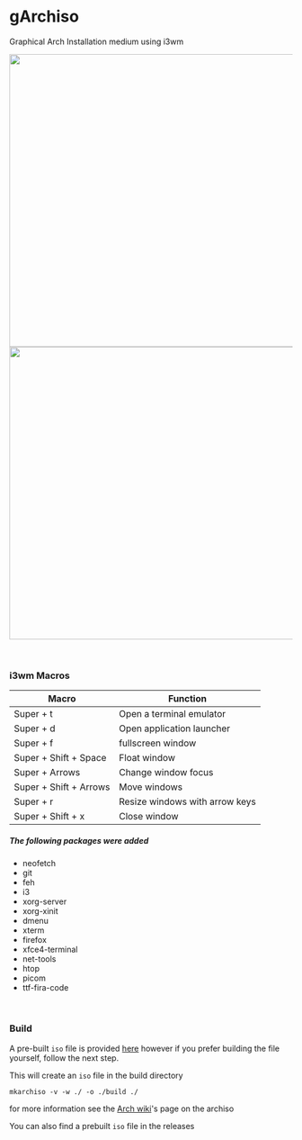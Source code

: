 # gArchiso

Graphical Arch Installation medium using i3wm
<br/>

<p align="center">
<img src="https://i.imgur.com/ufqnB40.jpg" width="520px"/>
<img src="https://i.imgur.com/toDyXXI.jpg" width="520px"/>
</p>

<br/>

### i3wm Macros

| Macro                  | Function                       |
|------------------------|--------------------------------|
| Super + t              | Open a terminal emulator       |
| Super + d              | Open application launcher      |
| Super + f              | fullscreen window              |
| Super + Shift + Space  | Float window                   |
| Super + Arrows         | Change window focus            |
| Super + Shift + Arrows | Move windows                   |
| Super + r              | Resize windows with arrow keys |
| Super + Shift + x      | Close window                   |

##### The following packages were added

* neofetch
* git
* feh
* i3
* xorg-server
* xorg-xinit
* dmenu
* xterm
* firefox
* xfce4-terminal
* net-tools
* htop 
* picom
* ttf-fira-code

<br/>

### Build
A pre-built `iso` file is provided [here](https://github.com/matiasvlevi/garchiso/releases) however if you prefer building the file yourself, follow the next step.

This will create an `iso` file in the build directory
```
mkarchiso -v -w ./ -o ./build ./
```
for more information see the [Arch wiki](https://wiki.archlinux.org/title/archiso)'s page on the archiso

You can also find a prebuilt `iso` file in the releases
